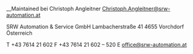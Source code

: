__Maintained bei Christoph Angleitner <Christoph.Angleitner@srw-automation.at>

SRW Automation & Service GmbH
Lambacherstraße 41
4655 Vorchdorf
Österreich

T +43 7614 21 602
F +43 7614 21 602 – 520
E office@srw-automation.at

<!---
SRWdeveloper/SRWdeveloper is a ✨ special ✨ repository because its `README.md` (this file) appears on your GitHub profile.
You can click the Preview link to take a look at your changes.
--->
